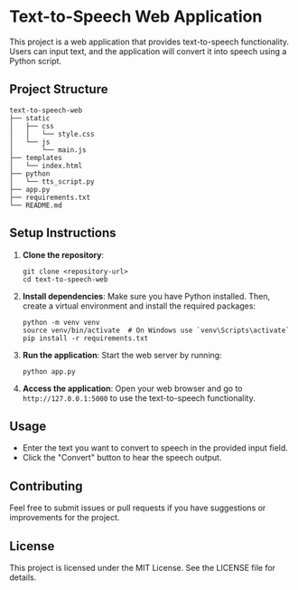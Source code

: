 # Text-to-Speech Web Application

This project is a web application that provides text-to-speech functionality. Users can input text, and the application will convert it into speech using a Python script.

## Project Structure

```
text-to-speech-web
├── static
│   ├── css
│   │   └── style.css
│   └── js
│       └── main.js
├── templates
│   └── index.html
├── python
│   └── tts_script.py
├── app.py
├── requirements.txt
└── README.md
```

## Setup Instructions

1. **Clone the repository**:
   ```
   git clone <repository-url>
   cd text-to-speech-web
   ```

2. **Install dependencies**:
   Make sure you have Python installed. Then, create a virtual environment and install the required packages:
   ```
   python -m venv venv
   source venv/bin/activate  # On Windows use `venv\Scripts\activate`
   pip install -r requirements.txt
   ```

3. **Run the application**:
   Start the web server by running:
   ```
   python app.py
   ```

4. **Access the application**:
   Open your web browser and go to `http://127.0.0.1:5000` to use the text-to-speech functionality.

## Usage

- Enter the text you want to convert to speech in the provided input field.
- Click the "Convert" button to hear the speech output.

## Contributing

Feel free to submit issues or pull requests if you have suggestions or improvements for the project.

## License

This project is licensed under the MIT License. See the LICENSE file for details.